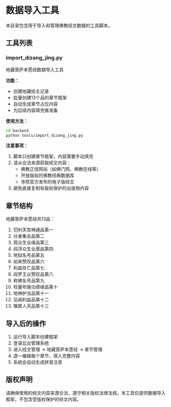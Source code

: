 # 数据导入工具

本目录包含用于导入和管理佛教经文数据的工具脚本。

## 工具列表

### import_dizang_jing.py
地藏菩萨本愿经数据导入工具

**功能：**
- 创建地藏经主记录
- 批量创建13个品的章节框架
- 自动生成章节占位内容
- 为后续内容填充做准备

**使用方法：**
```bash
cd backend
python tools/import_dizang_jing.py
```

**注意事项：**
1. 脚本只创建章节框架，内容需要手动填充
2. 请从合法来源获取经文内容：
   - 佛教正信网站（如佛门网、佛教在线等）
   - 开放版权的佛教经典数据库
   - 寺院官方发布的电子版经文
3. 避免直接复制有版权保护的出版物内容

## 章节结构

地藏菩萨本愿经共13品：

1. 忉利天宫神通品第一
2. 分身集会品第二
3. 观众生业缘品第三
4. 阎浮众生业感品第四
5. 地狱名号品第五
6. 如来赞叹品第六
7. 利益存亡品第七
8. 阎罗王众赞叹品第八
9. 称佛名号品第九
10. 校量布施功德缘品第十
11. 地神护法品第十一
12. 见闻利益品第十二
13. 嘱累人天品第十三

## 导入后的操作

1. 运行导入脚本创建框架
2. 登录后台管理系统
3. 进入经文管理 → 地藏菩萨本愿经 → 章节管理
4. 逐一编辑每个章节，填入完整内容
5. 系统会自动生成拼音注音

## 版权声明

请确保使用的经文内容来源合法，遵守相关版权法律法规。本工具仅提供数据导入框架，不包含受版权保护的经文内容。